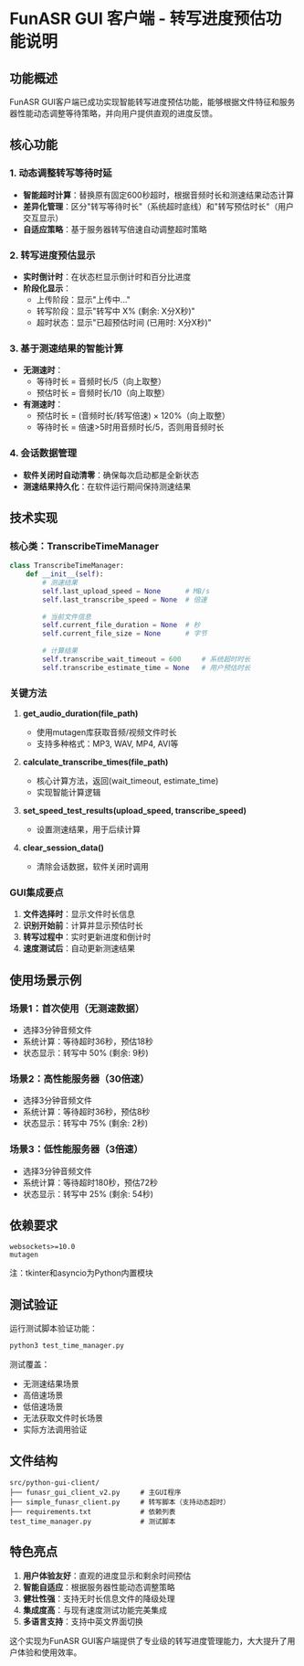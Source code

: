 # FunASR GUI 客户端 - 转写进度预估功能说明

## 功能概述

FunASR GUI客户端已成功实现智能转写进度预估功能，能够根据文件特征和服务器性能动态调整等待策略，并向用户提供直观的进度反馈。

## 核心功能

### 1. 动态调整转写等待时延
- **智能超时计算**：替换原有固定600秒超时，根据音频时长和测速结果动态计算
- **差异化管理**：区分"转写等待时长"（系统超时底线）和"转写预估时长"（用户交互显示）
- **自适应策略**：基于服务器转写倍速自动调整超时策略

### 2. 转写进度预估显示
- **实时倒计时**：在状态栏显示倒计时和百分比进度
- **阶段化显示**：
  - 上传阶段：显示"上传中..."
  - 转写阶段：显示"转写中 X% (剩余: X分X秒)"
  - 超时状态：显示"已超预估时间 (已用时: X分X秒)"

### 3. 基于测速结果的智能计算
- **无测速时**：
  - 等待时长 = 音频时长/5（向上取整）
  - 预估时长 = 音频时长/10（向上取整）
- **有测速时**：
  - 预估时长 = (音频时长/转写倍速) × 120%（向上取整）
  - 等待时长 = 倍速>5时用音频时长/5，否则用音频时长

### 4. 会话数据管理
- **软件关闭时自动清零**：确保每次启动都是全新状态
- **测速结果持久化**：在软件运行期间保持测速结果

## 技术实现

### 核心类：TranscribeTimeManager

```python
class TranscribeTimeManager:
    def __init__(self):
        # 测速结果
        self.last_upload_speed = None      # MB/s
        self.last_transcribe_speed = None  # 倍速
        
        # 当前文件信息
        self.current_file_duration = None  # 秒
        self.current_file_size = None      # 字节
        
        # 计算结果
        self.transcribe_wait_timeout = 600     # 系统超时时长
        self.transcribe_estimate_time = None   # 用户预估时长
```

### 关键方法

1. **get_audio_duration(file_path)**
   - 使用mutagen库获取音频/视频文件时长
   - 支持多种格式：MP3, WAV, MP4, AVI等

2. **calculate_transcribe_times(file_path)**
   - 核心计算方法，返回(wait_timeout, estimate_time)
   - 实现智能计算逻辑

3. **set_speed_test_results(upload_speed, transcribe_speed)**
   - 设置测速结果，用于后续计算

4. **clear_session_data()**
   - 清除会话数据，软件关闭时调用

### GUI集成要点

1. **文件选择时**：显示文件时长信息
2. **识别开始前**：计算并显示预估时长
3. **转写过程中**：实时更新进度和倒计时
4. **速度测试后**：自动更新测速结果

## 使用场景示例

### 场景1：首次使用（无测速数据）
- 选择3分钟音频文件
- 系统计算：等待超时36秒，预估18秒
- 状态显示：转写中 50% (剩余: 9秒)

### 场景2：高性能服务器（30倍速）
- 选择3分钟音频文件
- 系统计算：等待超时36秒，预估8秒
- 状态显示：转写中 75% (剩余: 2秒)

### 场景3：低性能服务器（3倍速）
- 选择3分钟音频文件
- 系统计算：等待超时180秒，预估72秒
- 状态显示：转写中 25% (剩余: 54秒)

## 依赖要求

```
websockets>=10.0
mutagen
```

注：tkinter和asyncio为Python内置模块

## 测试验证

运行测试脚本验证功能：
```bash
python3 test_time_manager.py
```

测试覆盖：
- 无测速结果场景
- 高倍速场景
- 低倍速场景  
- 无法获取文件时长场景
- 实际方法调用验证

## 文件结构

```
src/python-gui-client/
├── funasr_gui_client_v2.py     # 主GUI程序
├── simple_funasr_client.py     # 转写脚本（支持动态超时）
├── requirements.txt            # 依赖列表
test_time_manager.py            # 测试脚本
```

## 特色亮点

1. **用户体验友好**：直观的进度显示和剩余时间预估
2. **智能自适应**：根据服务器性能动态调整策略
3. **健壮性强**：支持无时长信息文件的降级处理
4. **集成度高**：与现有速度测试功能完美集成
5. **多语言支持**：支持中英文界面切换

这个实现为FunASR GUI客户端提供了专业级的转写进度管理能力，大大提升了用户体验和使用效率。 